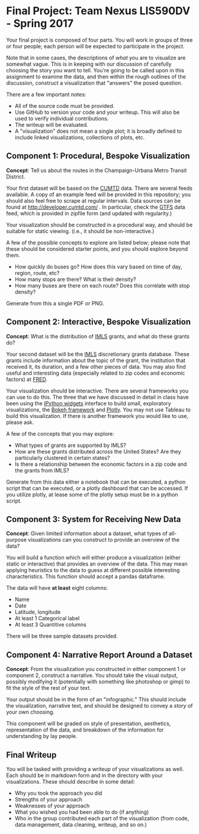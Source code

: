 # Final Project: Team Nexus LIS590DV - Spring 2017 

Your final project is composed of four parts.  You will work in groups of three
or four people; each person will be expected to participate in the project.

Note that in some cases, the descriptions of *what* you are to visualize are
somewhat vague.  This is in keeping with our discussion of carefully choosing
the story you want to tell.  You're going to be called upon in this assignment
to examine the data, and then within the rough outlines of the discussion,
construct a visualization that "answers" the posed question.

There are a few important notes:

 * All of the source code must be provided.
 * Use GitHub to version your code and your writeup.  This will also be used to
   verify individual contributions.
 * The writeup will be evaluated.
 * A "visualization" does not mean a single plot; it is broadly defined to
   include linked visualizations, collections of plots, etc.

## Component 1: Procedural, Bespoke Visualization

**Concept**: Tell us about the routes in the Champaign-Urbana Metro Transit
District.

Your first dataset will be based on the [CUMTD](http://cutmd.com/) data.  There
are several feeds available.  A copy of an example feed will be provided in
this repository; you should also feel free to scrape at regular intervals.
Data sources can be found at http://developer.cumtd.com/ .  In particular,
check the [GTFS](https://developers.google.com/transit/gtfs/reference/) data
feed, which is provided in zipfile form (and updated with regularity.)

Your visualization should be constructed in a procedural way, and should be
suitable for static viewing.  (i.e., it should be non-interactive.)

A few of the possible concepts to explore are listed below; please note that
these should be considered starter points, and you should explore beyond them.

 * How quickly do buses go?  How does this vary based on time of day, region,
   route, etc?
 * How many stops are there?  What is their density?
 * How many buses are there on each route?  Does this correlate with stop
   density?

Generate from this a single PDF or PNG.

## Component 2: Interactive, Bespoke Visualization

**Concept**: What is the distribution of [IMLS](http://imls.gov/) grants, and
what do these grants do?

Your second dataset will be the [IMLS](http://imls.gov/) discretionary grants
database.  These grants include information about the topic of the grant, the
institution that received it, its duration, and a few other pieces of data.
You may also find useful and interesting data (especially related to zip codes
and economic factors) at [FRED](http://fred.stlouisfed.org).

Your visualization should be interactive. There are several frameworks you can
use to do this.  The three that we have discussed in detail in class have been
using the [IPython widgets](http://ipywidgets.readthedocs.io) interface to
build small, exploratory visualizations, the [Bokeh
framework](http://bokeh.pydata.org) and [Plotly](http://plot.ly/).
You may not use Tableau to build this visualization.  If there is another
framework you would like to use, please ask.

A few of the concepts that you may explore:

 * What types of grants are supported by IMLS?
 * How are these grants distributed across the United States?  Are they
   particularly clustered in certain states?
 * Is there a relationship between the economic factors in a zip code and the
   grants from IMLS?

Generate from this data either a notebook that can be executed, a python script
that can be executed, or a plotly dashboard that can be accessed.  If you
utilize plotly, at lease some of the plotly setup must be in a python script.

## Component 3: System for Receiving New Data

**Concept**: Given limited information about a dataset, what types of
all-purpose visualizations can you construct to provide an overview of the
data?

You will build a function which will either produce a visualization (either
static or interactive) that provides an overview of the data.  This may mean
applying heuristics to the data to guess at different possible interesting
characteristics.  This function should accept a pandas dataframe.

The data will have **at least** eight columns:

 * Name
 * Date
 * Latitude, longitude
 * At least 1 Categorical label
 * At least 3 Quantitive columns

There will be three sample datasets provided.

## Component 4: Narrative Report Around a Dataset

**Concept**: From the visualization you constructed in either component 1 or
component 2, construct a narrative.  You should take the visual output,
possibly modifying it (potentially with something like photoshop or gimp) to
fit the style of the rest of your text.

Your output should be in the form of an "infographic."  This should include the
visualization, narrative text, and should be designed to convey a *story* of
your own choosing.

This component will be graded on style of presentation, aesthetics,
representation of the data, and breakdown of the information for understanding
by lay people.

## Final Writeup

You will be tasked with providing a writeup of your visualizations as well.
Each should be in markdown form and in the directory with your visualizations.
These should describe in some detail:

 * Why you took the approach you did
 * Strengths of your approach
 * Weaknesses of your approach
 * What you wished you had been able to do (if anything)
 * Who in the group contributed each part of the visualization (from code, data
   management, data cleaning, writeup, and so on.)
